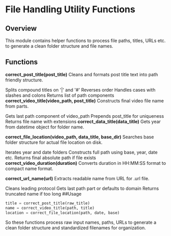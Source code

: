 # File Handling Utility Functions
## Overview
This module contains helper functions to process file paths, titles, URLs etc. to generate a clean folder structure and file names.

## Functions
**correct_post_title(post_title)**
Cleans and formats post title text into path friendly structure.

Splits compound titles on '|' and '#'
Reverses order
Handles cases with slashes and colons
Returns list of path components
**correct_video_title(video_path, post_title)**
Constructs final video file name from parts.

Gets last path component of video_path
Prepends post_title for uniqueness
Returns file name with extensions
**correct_data_title(data_title)**
Gets year from datetime object for folder name.

**correct_file_location(video_path, data_title, base_dir)**
Searches base folder structure for actual file location on disk.

Iterates year and date folders
Constructs full path using base, year, date etc.
Returns final absolute path if file exists
**correct_video_duration(duration)**
Converts duration in HH:MM:SS format to compact name format.

**correct_url_name(url)**
Extracts readable name from URL for .url file.

Cleans leading protocol
Gets last path part or defaults to domain
Returns truncated name if too long
##Usage
```python
title = correct_post_title(raw_title)
name = correct_video_title(path, title) 
location = correct_file_location(path, date, base)
```
So these functions process raw input names, paths, URLs to generate a clean folder structure and standardized filenames for organization.

